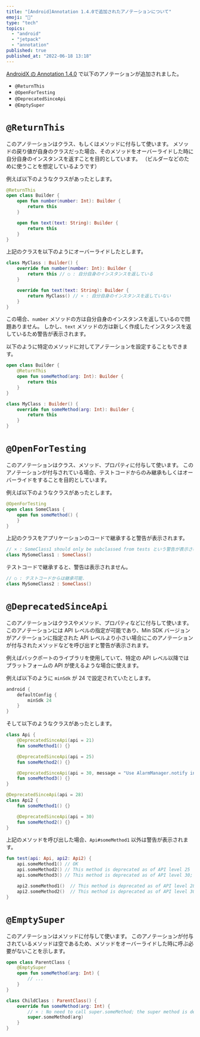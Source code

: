 ```yaml
---
title: "[Android]Annotation 1.4.0で追加されたアノテーションについて"
emoji: "📘"
type: "tech"
topics:
  - "android"
  - "jetpack"
  - "annotation"
published: true
published_at: "2022-06-18 13:18"
---
```


[AndroidX の Annotation 1.4.0](https://developer.android.com/jetpack/androidx/releases/annotation#version_140_3) で以下のアノテーションが追加されました。

- `@ReturnThis`
- `@OpenForTesting`
- `@DeprecatedSinceApi`
- `@EmptySuper`


# `@ReturnThis`

このアノテーションはクラス、もしくはメソッドに付与して使います。
メソッドの戻り値が自身のクラスだった場合、そのメソッドをオーバーライドした時に自分自身のインスタンスを返すことを目的としています。
（ビルダーなどのために使うことを想定しているようです）

例えば以下のようなクラスがあったとします。

```kotlin
@ReturnThis
open class Builder {
    open fun number(number: Int): Builder {
        return this
    }

    open fun text(text: String): Builder {
        return this
    }
}
```

上記のクラスを以下のようにオーバーライドしたとします。

```kotlin
class MyClass : Builder() {
    override fun number(number: Int): Builder {
        return this // ○ : 自分自身のインスタンスを返している
    }

    override fun text(text: String): Builder {
        return MyClass() // × : 自分自身のインスタンスを返していない
    }
}

```

この場合、`number` メソッドの方は自分自身のインスタンスを返しているので問題ありません。
しかし、`text` メソッドの方は新しく作成したインスタンスを返しているため警告が表示されます。

以下のように特定のメソッドに対してアノテーションを設定することもできます。

```kotlin
open class Builder {
    @ReturnThis
    open fun someMethod(arg: Int): Builder {
        return this
    }
}

class MyClass : Builder() {
    override fun someMethod(arg: Int): Builder {
        return this
    }
}
```

# `@OpenForTesting`

このアノテーションはクラス、メソッド、プロパティに付与して使います。
このアノテーションが付与されている場合、テストコードからのみ継承もしくはオーバーライドをすることを目的としています。

例えば以下のようなクラスがあったとします。

```kotlin
@OpenForTesting
open class SomeClass {
    open fun someMethod() {
    }
}
```

上記のクラスをアプリケーションのコードで継承すると警告が表示されます。

```kotlin
// × : SomeClass1 should only be subclassed from tests という警告が表示される
class MySomeClass1 : SomeClass()
```

テストコードで継承すると、警告は表示されません。

```kotlin
// ○ : テストコードからは継承可能.
class MySomeClass2 : SomeClass() 
```

# `@DeprecatedSinceApi`

このアノテーションはクラスやメソッド、プロパティなどに付与して使います。
このアノテーションには API レベルの指定が可能であり、Min SDK バージョンがアノテーションに指定された API レベルより小さい場合にこのアノテーションが付与されたメソッドなどを呼び出すと警告が表示されます。

例えばバックポートのライブラリを使用していて、特定の API レベル以降ではプラットフォームの API が使えるような場合に使えます。

例えば以下のように `minSdk` が 24 で設定されていたとします。

```groovy:build.gradle
android {
    defaultConfig {
        minSdk 24
    }
}
```

そして以下のようなクラスがあったとします。

```kotlin
class Api {
    @DeprecatedSinceApi(api = 21)
    fun someMethod1() {}

    @DeprecatedSinceApi(api = 25)
    fun someMethod2() {}

    @DeprecatedSinceApi(api = 30, message = "Use AlarmManager.notify instead")
    fun someMethod3() {}
}

@DeprecatedSinceApi(api = 28)
class Api2 {
    fun someMethod1() {}

    @DeprecatedSinceApi(api = 30)
    fun someMethod2() {}
}
```

上記のメソッドを呼び出した場合、`Api#someMethod1` 以外は警告が表示されます。

```kotlin
fun test(api: Api, api2: Api2) {
    api.someMethod1() // OK
    api.someMethod2() // This method is deprecated as of API level 25 という警告が出る.
    api.someMethod3() // This method is deprecated as of API level 30; Use AlarmManager.notify instead という警告が出る.

    api2.someMethod1()  // This method is deprecated as of API level 28 という警告が出る.
    api2.someMethod2()  // This method is deprecated as of API level 30 という警告が出る.
}
```


# `@EmptySuper`

このアノテーションはメソッドに付与して使います。
このアノテーションが付与されているメソッドは空であるため、メソッドをオーバーライドした時に呼ぶ必要がないことを示します。

```kotlin
open class ParentClass {
    @EmptySuper
    open fun someMethod(arg: Int) {
        // ...
    }
}

class ChildClass : ParentClass() {
    override fun someMethod(arg: Int) {
        // × : No need to call super.someMethod; the super method is defined to be empty という警告が表示される.
        super.someMethod(arg)
    }
}
```
